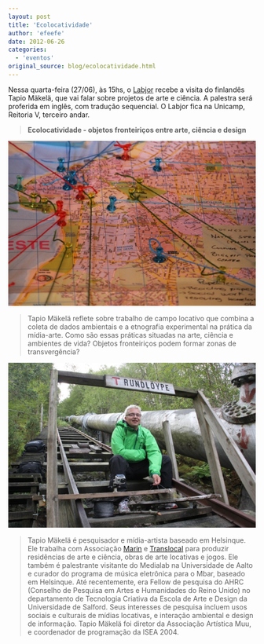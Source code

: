 ```yaml
---
layout: post
title: 'Ecolocatividade'
author: 'efeefe'
date: 2012-06-26
categories:
  - 'eventos'
original_source: blog/ecolocatividade.html
---
```


Nessa quarta-feira (27/06), às 15hs, o [Labjor](http://www.labjor.unicamp.br/) recebe a visita do finlandês Tapio Mäkelä, que vai falar sobre projetos de arte e ciência. A palestra será proferida em inglês, com tradução sequencial. O Labjor fica na Unicamp, Reitoria V, terceiro andar.

> **Ecolocatividade - objetos fronteiriços entre arte, ciência e design**

![Map](/assets/images/close_up_wshop_map7.jpg)


> Tapio Mäkelä reflete sobre trabalho de campo locativo que combina a coleta de dados ambientais e a etnografia experimental na prática da mídia-arte. Como são essas práticas situadas na arte, ciência e ambientes de vida? Objetos fronteiriços podem formar zonas de transvergência?

![Tapio Makela](/assets/images/tapio_makela_during_Marin_Residency_in_Norway.jpg)

> Tapio Mäkelä é pesquisador e mídia-artista baseado em Helsinque. Ele trabalha com Associação [Marin](http://marin.cc/) e [Translocal](http://tapio.translocal.net/) para produzir residências de arte e ciência, obras de arte locativas e jogos. Ele também é palestrante visitante do Medialab na Universidade de Aalto e curador do programa de música eletrônica para o Mbar, baseado em Helsinque. Até recentemente, era Fellow de pesquisa do AHRC (Conselho de Pesquisa em Artes e Humanidades do Reino Unido) no departamento de Tecnologia Criativa da Escola de Arte e Design da Universidade de Salford. Seus interesses de pesquisa incluem usos sociais e culturais de mídias locativas, e interação ambiental e design de informação. Tapio Mäkelä foi diretor da Associação Artística Muu, e coordenador de programação da ISEA 2004.

